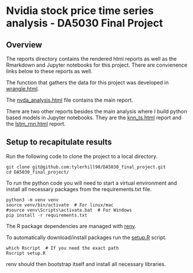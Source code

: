 # Nvidia stock price time series analysis - DA5030 Final Project

## Overview

The reports directory contains the rendered html reports as well as the Rmarkdown and Jupyter notebooks for this project. There are convienence links below to these reports as well.

The function that gathers the data for this project was developed in [wrangle.html](./reports/wrangle.html).

The [nvda_analysis.html](./reports/nvda_analysis.html) file contains the main report.

There are two other reports besides the main analysis where I build python based models in Jupyter notebooks. They are the [knn_ts.html](./reports/knn_ts.html) report and the [lstm_rnn.html](./reports/lstm_rnn.html) report.

## Setup to recapitulate results

Run the following code to clone the project to a local directory.

```
git clone git@github.com:tylerhill90/DA5030_final_project.git
cd DA5030_final_project/
```

To run the python code you will need to start a virtual environment and install all necessary packages from the requirements.txt file.

```
python3 -m venv venv
source venv/bin/activate  # For linux/mac
#source venv\Scripts\activate.bat  # For Windows
pip install -r requirements.txt
```

The R package dependencies are managed with [renv](https://rstudio.github.io/renv/articles/renv.html). 

To automatically download/install packages run the [setup.R](./setup.R) script.

```
which Rscript  # If you need the exact path
Rscript setup.R
```

renv should then bootstrap itself and install all necessary libraries.
